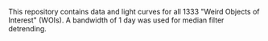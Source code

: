 This repository contains data and light curves for all 1333 "Weird Objects of Interest" (WOIs).
A bandwidth of 1 day was used for median filter detrending.

